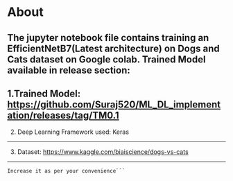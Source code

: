 # About 
The jupyter notebook file contains training an EfficientNetB7(Latest architecture) on Dogs and Cats dataset on Google colab.
Trained Model available in release section: 
---
1.Trained Model: https://github.com/Suraj520/ML_DL_implementation/releases/tag/TM0.1
---
2. Deep Learning Framework used: Keras
---
3. Dataset: https://www.kaggle.com/biaiscience/dogs-vs-cats
---

```Note: Due to RAM limitations on Google Colab, 1k image per class was used for training and testing.
Increase it as per your convenience```
